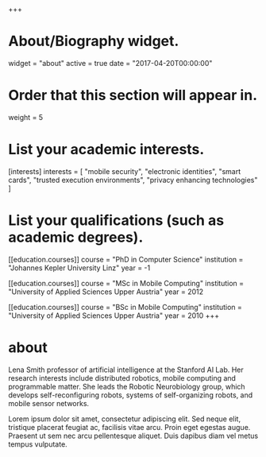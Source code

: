 +++
# About/Biography widget.
widget = "about"
active = true
date = "2017-04-20T00:00:00"

# Order that this section will appear in.
weight = 5

# List your academic interests.
[interests]
  interests = [
    "mobile security",
    "electronic identities",
    "smart cards",
    "trusted execution environments",
    "privacy enhancing technologies"
  ]

# List your qualifications (such as academic degrees).
[[education.courses]]
  course = "PhD in Computer Science"
  institution = "Johannes Kepler University Linz"
  year = -1

[[education.courses]]
  course = "MSc in Mobile Computing"
  institution = "University of Applied Sciences Upper Austria"
  year = 2012

[[education.courses]]
  course = "BSc in Mobile Computing"
  institution = "University of Applied Sciences Upper Austria"
  year = 2010
+++


# about

Lena Smith professor of artificial intelligence at the Stanford AI Lab. Her research interests include distributed robotics, mobile computing and programmable matter. She leads the Robotic Neurobiology group, which develops self-reconfiguring robots, systems of self-organizing robots, and mobile sensor networks.

Lorem ipsum dolor sit amet, consectetur adipiscing elit. Sed neque elit, tristique placerat feugiat ac, facilisis vitae arcu. Proin eget egestas augue. Praesent ut sem nec arcu pellentesque aliquet. Duis dapibus diam vel metus tempus vulputate. 
